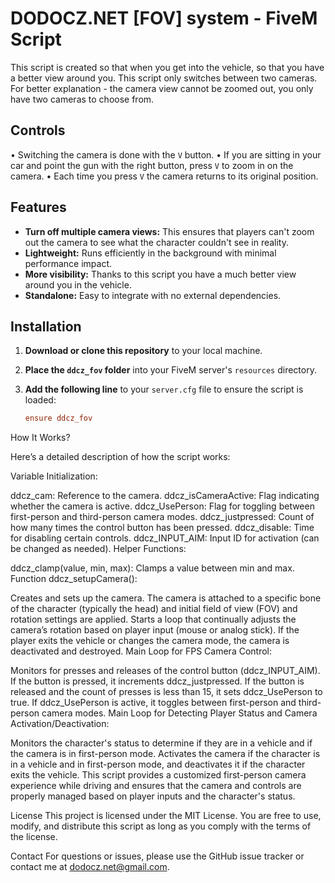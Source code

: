 # DODOCZ.NET [FOV] system - FiveM Script

This script is created so that when you get into the vehicle, so that you have a better view around you.
This script only switches between two cameras.
For better explanation - the camera view cannot be zoomed out, you only have two cameras to choose from.

## Controls
• Switching the camera is done with the `V` button.
• If you are sitting in your car and point the gun with the right button, press `V` to zoom in on the camera.
• Each time you press `V` the camera returns to its original position.


## Features

- **Turn off multiple camera views:** This ensures that players can't zoom out the camera to see what the character couldn't see in reality.
- **Lightweight:** Runs efficiently in the background with minimal performance impact.
- **More visibility:** Thanks to this script you have a much better view around you in the vehicle.
- **Standalone:** Easy to integrate with no external dependencies.

## Installation

1. **Download or clone this repository** to your local machine.
2. **Place the `ddcz_fov` folder** into your FiveM server's `resources` directory.
3. **Add the following line** to your `server.cfg` file to ensure the script is loaded:

   ```cfg
   ensure ddcz_fov

How It Works?

Here’s a detailed description of how the script works:

Variable Initialization:

ddcz_cam: Reference to the camera.
ddcz_isCameraActive: Flag indicating whether the camera is active.
ddcz_UsePerson: Flag for toggling between first-person and third-person camera modes.
ddcz_justpressed: Count of how many times the control button has been pressed.
ddcz_disable: Time for disabling certain controls.
ddcz_INPUT_AIM: Input ID for activation (can be changed as needed).
Helper Functions:

ddcz_clamp(value, min, max): Clamps a value between min and max.
Function ddcz_setupCamera():

Creates and sets up the camera.
The camera is attached to a specific bone of the character (typically the head) and initial field of view (FOV) and rotation settings are applied.
Starts a loop that continually adjusts the camera’s rotation based on player input (mouse or analog stick).
If the player exits the vehicle or changes the camera mode, the camera is deactivated and destroyed.
Main Loop for FPS Camera Control:

Monitors for presses and releases of the control button (ddcz_INPUT_AIM).
If the button is pressed, it increments ddcz_justpressed.
If the button is released and the count of presses is less than 15, it sets ddcz_UsePerson to true.
If ddcz_UsePerson is active, it toggles between first-person and third-person camera modes.
Main Loop for Detecting Player Status and Camera Activation/Deactivation:

Monitors the character's status to determine if they are in a vehicle and if the camera is in first-person mode.
Activates the camera if the character is in a vehicle and in first-person mode, and deactivates it if the character exits the vehicle.
This script provides a customized first-person camera experience while driving and ensures that the camera and controls are properly managed based on player inputs and the character's status.

License
This project is licensed under the MIT License. You are free to use, modify, and distribute this script as long as you comply with the terms of the license.

Contact
For questions or issues, please use the GitHub issue tracker or contact me at dodocz.net@gmail.com.